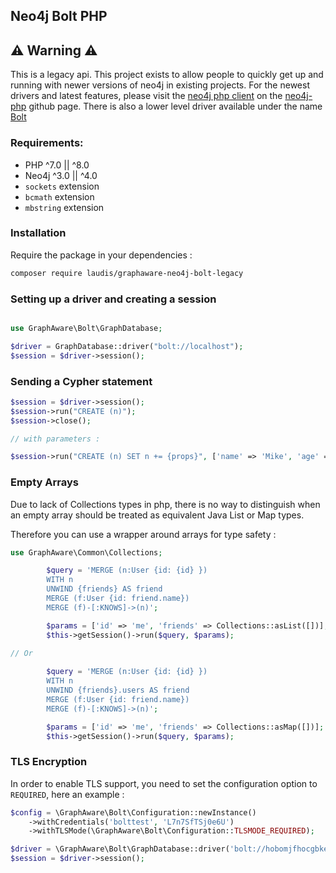 ## Neo4j Bolt PHP

## ⚠️ Warning ⚠️

This is a legacy api. This project exists to ️allow people to quickly get up and running with newer versions of neo4j in existing projects. For the newest drivers and latest features, please visit the [neo4j php client](https://github.com/neo4j-php/neo4j-php-client) on the [neo4j-php](https://github.com/neo4j-php) github page. There is also a lower level driver available under the name [Bolt](https://github.com/neo4j-php/Bolt)

### Requirements:

* PHP ^7.0 || ^8.0
* Neo4j ^3.0 || ^4.0
* `sockets` extension
* `bcmath` extension
* `mbstring` extension

### Installation

Require the package in your dependencies :

```bash
composer require laudis/graphaware-neo4j-bolt-legacy
```

### Setting up a driver and creating a session

```php

use GraphAware\Bolt\GraphDatabase;

$driver = GraphDatabase::driver("bolt://localhost");
$session = $driver->session();
```

### Sending a Cypher statement

```php
$session = $driver->session();
$session->run("CREATE (n)");
$session->close();

// with parameters :

$session->run("CREATE (n) SET n += {props}", ['name' => 'Mike', 'age' => 27]);
```

### Empty Arrays

Due to lack of Collections types in php, there is no way to distinguish when an empty array
should be treated as equivalent Java List or Map types.

Therefore you can use a wrapper around arrays for type safety :

```php
use GraphAware\Common\Collections;

        $query = 'MERGE (n:User {id: {id} }) 
        WITH n
        UNWIND {friends} AS friend
        MERGE (f:User {id: friend.name})
        MERGE (f)-[:KNOWS]->(n)';

        $params = ['id' => 'me', 'friends' => Collections::asList([])];
        $this->getSession()->run($query, $params);
        
// Or

        $query = 'MERGE (n:User {id: {id} }) 
        WITH n
        UNWIND {friends}.users AS friend
        MERGE (f:User {id: friend.name})
        MERGE (f)-[:KNOWS]->(n)';

        $params = ['id' => 'me', 'friends' => Collections::asMap([])];
        $this->getSession()->run($query, $params);

```

### TLS Encryption

In order to enable TLS support, you need to set the configuration option to `REQUIRED`, here an example :

```php
$config = \GraphAware\Bolt\Configuration::newInstance()
    ->withCredentials('bolttest', 'L7n7SfTSj0e6U')
    ->withTLSMode(\GraphAware\Bolt\Configuration::TLSMODE_REQUIRED);

$driver = \GraphAware\Bolt\GraphDatabase::driver('bolt://hobomjfhocgbkeenl.dbs.graphenedb.com:24786', $config);
$session = $driver->session();
```